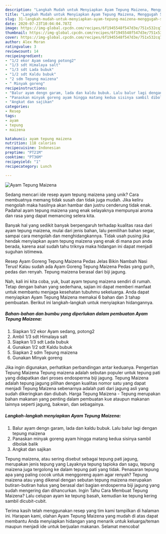 ```yaml
---
description: "Langkah Mudah untuk Menyiapkan Ayam Tepung Maizena, Menggugah Selera"
title: "Langkah Mudah untuk Menyiapkan Ayam Tepung Maizena, Menggugah Selera"
slug: 31-langkah-mudah-untuk-menyiapkan-ayam-tepung-maizena-menggugah-selera
date: 2020-07-23T10:04:04.787Z
image: https://img-global.cpcdn.com/recipes/6f1945548f547d3e/751x532cq70/ayam-tepung-maizena-foto-resep-utama.jpg
thumbnail: https://img-global.cpcdn.com/recipes/6f1945548f547d3e/751x532cq70/ayam-tepung-maizena-foto-resep-utama.jpg
cover: https://img-global.cpcdn.com/recipes/6f1945548f547d3e/751x532cq70/ayam-tepung-maizena-foto-resep-utama.jpg
author: Alex Moran
ratingvalue: 3
reviewcount: 14
recipeingredient:
- "1/2 ekor Ayam sedang potong2"
- "1/3 sdt Himalaya salt"
- "1/3 sdt Lada bubuk"
- "1/2 sdt Kaldu bubuk"
- "2 sdm Tepung maizena"
- " Minyak goreng"
recipeinstructions:
- "Balur ayam dengn garam, lada dan kaldu bubuk. Lalu balur lagi dengan tepung maizena"
- "Panaskan minyak goreng ayam hingga matang kedua sisinya sambil dibolak balik"
- "Angkat dan sajikan"
categories:
- Resep
tags:
- ayam
- tepung
- maizena

katakunci: ayam tepung maizena 
nutrition: 118 calories
recipecuisine: Indonesian
preptime: "PT21M"
cooktime: "PT36M"
recipeyield: "1"
recipecategory: Lunch

---
```



![Ayam Tepung Maizena](https://img-global.cpcdn.com/recipes/6f1945548f547d3e/751x532cq70/ayam-tepung-maizena-foto-resep-utama.jpg)

Sedang mencari ide resep ayam tepung maizena yang unik? Cara membuatnya memang tidak susah dan tidak juga mudah. Jika keliru mengolah maka hasilnya akan hambar dan justru cenderung tidak enak. Padahal ayam tepung maizena yang enak selayaknya mempunyai aroma dan rasa yang dapat memancing selera kita.

Banyak hal yang sedikit banyak berpengaruh terhadap kualitas rasa dari ayam tepung maizena, mulai dari jenis bahan, lalu pemilihan bahan segar, sampai cara mengolah dan menghidangkannya. Tidak usah pusing jika hendak menyiapkan ayam tepung maizena yang enak di mana pun anda berada, karena asal sudah tahu triknya maka hidangan ini dapat menjadi suguhan istimewa.

Resep Ayam Goreng Tepung Maizena Pedas Jelas Bikin Nambah Nasi Terus! Kalau sudah ada Ayam Goreng Tepung Maizena Pedas yang gurih, pedas dan renyah. Tepung maizena berasal dari biji jagung.


Nah, kali ini kita coba, yuk, buat ayam tepung maizena sendiri di rumah. Tetap dengan bahan yang sederhana, sajian ini dapat memberi manfaat untuk membantu menjaga kesehatan tubuhmu sekeluarga. Anda dapat menyiapkan Ayam Tepung Maizena memakai 6 bahan dan 3 tahap pembuatan. Berikut ini langkah-langkah untuk menyiapkan hidangannya.

<!--inarticleads1-->

##### Bahan-bahan dan bumbu yang diperlukan dalam pembuatan Ayam Tepung Maizena:

1. Siapkan 1/2 ekor Ayam sedang, potong2
1. Ambil 1/3 sdt Himalaya salt
1. Siapkan 1/3 sdt Lada bubuk
1. Gunakan 1/2 sdt Kaldu bubuk
1. Siapkan 2 sdm Tepung maizena
1. Gunakan  Minyak goreng


Jika ingin digunakan, perhatikan perbandingan antar keduanya. Pengertian Tepung Maizena Tepung maizena adalah sebutan populer untuk tepung pati yang didapatkan dari proses endosperma biji jagung. Tepung Maizena adalah tepung jagung pilihan dengan kualitas nomor satu yang dapat menjadi Tepung Maizena sebenarnya adalah pati dari jagung asli yang sudah dikeringkan dan diubah. Harga Tepung Maizena - Tepung merupakan bahan makanan yang penting dalam pembuatan kue ataupun makanan lainnya seperti jagung, bakwan, dan sebagainya. 

<!--inarticleads2-->

##### Langkah-langkah menyiapkan Ayam Tepung Maizena:

1. Balur ayam dengn garam, lada dan kaldu bubuk. Lalu balur lagi dengan tepung maizena
1. Panaskan minyak goreng ayam hingga matang kedua sisinya sambil dibolak balik
1. Angkat dan sajikan


Tepung maizena, atau sering disebut sebagai tepung pati jagung, merupakan jenis tepung yang Layaknya tepung tapioka dan sagu, tepung maizena juga tergolong ke dalam tepung pati yang tidak. Penasaran tepung apa yang paling cocok untuk menggoreng ayam agar renyah? Tepung maizena atau yang dikenal dengan sebutan tepung maizena merupakan butiran-butiran halus yang berasal dari bagian endosperma biji jagung yang sudah mengering dan dihancurkan. Ingin Tahu Cara Membuat Tepung Maizena? Lalu celupan ayam ke tepung basah, kemudian ke tepung kering sambil dicubit-cubit. 

Terima kasih telah menggunakan resep yang tim kami tampilkan di halaman ini. Harapan kami, olahan Ayam Tepung Maizena yang mudah di atas dapat membantu Anda menyiapkan hidangan yang menarik untuk keluarga/teman maupun menjadi ide untuk berjualan makanan. Selamat mencoba!
